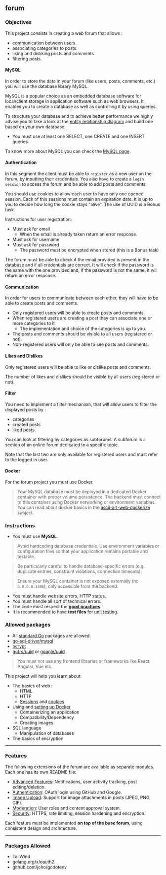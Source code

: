 ## forum

### Objectives

This project consists in creating a web forum that allows :

- communication between users.
- associating categories to posts.
- liking and disliking posts and comments.
- filtering posts.

#### MySQL

In order to store the data in your forum (like users, posts, comments, etc.) you will use the database library MySQL.

MySQL is a popular choice as an embedded database software for local/client storage in application software such as web browsers. It enables you to create a database as well as controlling it by using queries.

To structure your database and to achieve better performance we highly advise you to take a look at the [entity relationship diagram](https://www.smartdraw.com/entity-relationship-diagram/) and build one based on your own database.

- You must use at least one SELECT, one CREATE and one INSERT queries.

To know more about MySQL you can check the [MySQL page](https://dev.mysql.com/doc/).

#### Authentication

In this segment the client must be able to `register` as a new user on the forum, by inputting their credentials. You also have to create a `login session` to access the forum and be able to add posts and comments.

You should use cookies to allow each user to have only one opened session. Each of this sessions must contain an expiration date. It is up to you to decide how long the cookie stays "alive". The use of UUID is a Bonus task.

Instructions for user registration:

- Must ask for email
  - When the email is already taken return an error response.
- Must ask for username
- Must ask for password
  - The password must be encrypted when stored (this is a Bonus task)

The forum must be able to check if the email provided is present in the database and if all credentials are correct. It will check if the password is the same with the one provided and, if the password is not the same, it will return an error response.

#### Communication

In order for users to communicate between each other, they will have to be able to create posts and comments.

- Only registered users will be able to create posts and comments.
- When registered users are creating a post they can associate one or more categories to it.
  - The implementation and choice of the categories is up to you.
- The posts and comments should be visible to all users (registered or not).
- Non-registered users will only be able to see posts and comments.

#### Likes and Dislikes

Only registered users will be able to like or dislike posts and comments.

The number of likes and dislikes should be visible by all users (registered or not).

#### Filter

You need to implement a filter mechanism, that will allow users to filter the displayed posts by :

- categories
- created posts
- liked posts

You can look at filtering by categories as subforums. A subforum is a section of an online forum dedicated to a specific topic.

Note that the last two are only available for registered users and must refer to the logged in user.

#### Docker

For the forum project you must use Docker.
> Your MySQL database must be deployed in a dedicated Docker container with proper volume persistence. The backend must connect to this container using Docker networking or environment variables.
 You can read about docker basics in the [ascii-art-web-dockerize](https://github.com/SofyaOspan/-ascii-art-web-dockerize/blob/main/README.md) subject.

### Instructions

- You must use **MySQL**.
> Avoid hardcoding database credentials. Use environment variables or configuration files so that your application remains portable and testable.

> Be particularly careful to handle database-specific errors (e.g. duplicate entries, constraint violations, connection timeouts).

> Ensure your MySQL container is not exposed externally (no `0.0.0.0:3306`), only accessible from the backend.

- You must handle website errors, HTTP status.
- You must handle all sort of technical errors.
- The code must respect the [**good practices**](https://ytrack.learn.ynov.com/git/root/public/src/branch/master/subjects/good-practices/README.md).
- It is recommended to have **test files** for [unit testing](https://go.dev/doc/tutorial/add-a-test).

### Allowed packages

- All [standard Go](https://golang.org/pkg/) packages are allowed.
- [go-sql-driver/mysql](https://github.com/go-sql-driver/mysql)
- [bcrypt](https://pkg.go.dev/golang.org/x/crypto/bcrypt)
- [gofrs/uuid](https://github.com/gofrs/uuid) or [google/uuid](https://github.com/google/uuid)

> You must not use any frontend libraries or frameworks like React, Angular, Vue etc.

This project will help you learn about:

- The basics of web :
  - HTML
  - HTTP
  - [Sessions](https://cheatsheetseries.owasp.org/cheatsheets/Session_Management_Cheat_Sheet.html#session-management-waf-protections) and [cookies](https://developer.mozilla.org/en-US/docs/Web/HTTP/Cookies)
- Using and [setting up Docker](https://docs.docker.com/get-started/)
  - Containerizing an application
  - Compatibility/Dependency
  - Creating images
- SQL language
  - Manipulation of databases
- The basics of encryption
---

### Features

The following extensions of the forum are available as separate modules. Each one has its own README file:

- [Advanced Features](advanced-features/README.md): Notifications, user activity tracking, post editing/deletion.
- [Authentication](authentication/README.md): OAuth login using GitHub and Google.
- [Image Upload](image-upload/README.md): Support for image attachments in posts (JPEG, PNG, GIF).
- [Moderation](moderation/README.md): User roles and content approval system.
- [Security](security/README.md): HTTPS, rate limiting, session hardening and encryption.

Each feature must be implemented **on top of the base forum**, using consistent design and architecture.


---
### Packages Allowed

- TailWind
- golang.org/x/oauth2
- github.com/joho/godotenv
